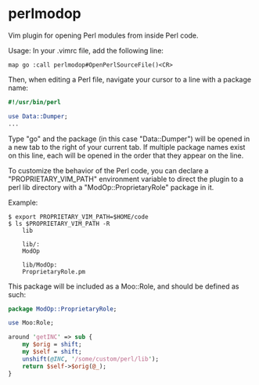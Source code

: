 perlmodop
=========

Vim plugin for opening Perl modules from inside Perl code.

Usage:
In your .vimrc file, add the following line:

`map go :call perlmodop#OpenPerlSourceFile()<CR>`

Then, when editing a Perl file, navigate your cursor to a line with a package name:

```perl
#!/usr/bin/perl

use Data::Dumper;
...
```

Type "go" and the package (in this case "Data::Dumper") will be opened in a new tab to the right of your current tab.
If multiple package names exist on this line, each will be opened in the order that they appear on the line.


To customize the behavior of the Perl code, you can declare a "PROPRIETARY_VIM_PATH" environment variable to
direct the plugin to a perl lib directory with a "ModOp::ProprietaryRole" package in it.

Example:

```
$ export PROPRIETARY_VIM_PATH=$HOME/code
$ ls $PROPRIETARY_VIM_PATH -R
    lib

    lib/:
    ModOp

    lib/ModOp:
    ProprietaryRole.pm
```

This package will be included as a Moo::Role, and should be defined as such:

```perl
package ModOp::ProprietaryRole;

use Moo:Role;

around 'getINC' => sub {
    my $orig = shift;
    my $self = shift;
    unshift(@INC, '/some/custom/perl/lib');
    return $self->$orig(@_);
}
```
